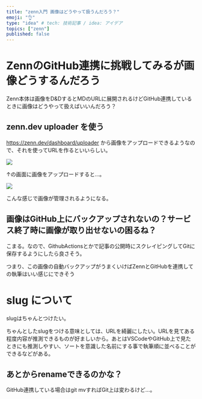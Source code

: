 ```yaml
---
title: "zenn入門 画像はどうやって扱うんだろう？"
emoji: "👌"
type: "idea" # tech: 技術記事 / idea: アイデア
topics: ["zenn"]
published: false
---
```


# ZennのGitHub連携に挑戦してみるが画像どうするんだろう

Zenn本体は画像をD&DするとMDのURLに展開されるけどGitHub連携しているときに画像はどうやって扱えばいいんだろう？

## zenn.dev uploader を使う
https://zenn.dev/dashboard/uploader から画像をアップロードできるようなので、それを使ってURLを作るといいらしい。

![](https://storage.googleapis.com/zenn-user-upload/pq0gax4x94wlohmi6hii0nfwxw8a)

↑の画面に画像をアップロードすると…。

![](https://storage.googleapis.com/zenn-user-upload/1i0u4rmk5w1mhp0t5ul2vrnf169i)

こんな感じで画像が管理されるようになる。

## 画像はGitHub上にバックアップされないの？サービス終了時に画像が取り出せないの困るね？

こまる。なので、GithubActionsとかで記事の公開時にスクレイピングしてGitに保存するようにしたら良さそう。

つまり、この画像の自動バックアップがうまくいけばZennとGitHubを連携しての執筆はいい感じにできそう

# slug について

slugはちゃんとつけたい。

ちゃんとしたslugをつける意味としては、URLを綺麗にしたい。URLを見てある程度内容が推測できるものが好ましいから。あとはVSCodeやGitHub上で見たときにも推測しやすい、ソートを意識した名前にする事で執筆順に並べることができるなどがある。

## あとからrenameできるのかな？

GitHub連携している場合はgit mvすればGit上は変わるけど…。

